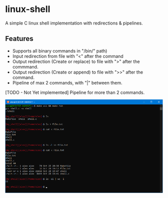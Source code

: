 # linux-shell

A simple C linux shell implementation with redirections & pipelines.

## Features

* Supports all binary commands in "/bin/" path)
* Input redirection from file with "<" after the command
* Output redirection (Create or replace) to file with ">" after the commmand.
* Output redirection (Create or append) to file with ">>" after the command.
* Pipeline of max 2 commands, with "|" between them.

[TODO - Not Yet implemented] Pipeline for more than 2 commands.

![Screenshot](https://github.com/Stolichnayer/linux-shell/blob/main/screenshot.png)
